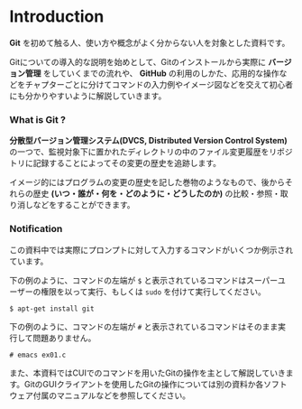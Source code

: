 Introduction
=======

**Git** を初めて触る人、使い方や概念がよく分からない人を対象とした資料です。

Gitについての導入的な説明を始めとして、Gitのインストールから実際に **バージョン管理** をしていくまでの流れや、 **GitHub** の利用のしかた、応用的な操作などをチャプターごとに分けてコマンドの入力例やイメージ図などを交えて初心者にも分かりやすいように解説していきます。

### What is Git ?

**分散型バージョン管理システム(DVCS, Distributed Version Control System)** の一つで、監視対象下に置かれたディレクトリの中のファイル変更履歴をリポジトリに記録することによってその変更の歴史を追跡します。

イメージ的にはプログラムの変更の歴史を記した巻物のようなもので、後からそれらの歴史 **(いつ・誰が・何を・どのように・どうしたのか)** の比較・参照・取り消しなどをすることができます。

### Notification

この資料中では実際にプロンプトに対して入力するコマンドがいくつか例示されています。

下の例のように、コマンドの左端が `$` と表示されているコマンドはスーパーユーザーの権限を以って実行、もしくは `sudo` を付けて実行してください。

```
$ apt-get install git
```

下の例のように、コマンドの左端が `#` と表示されているコマンドはそのまま実行して問題ありません。

```
# emacs ex01.c
```

また、本資料ではCUIでのコマンドを用いたGitの操作を主として解説していきます。GitのGUIクライアントを使用したGitの操作については別の資料か各ソフトウェア付属のマニュアルなどを参照してください。